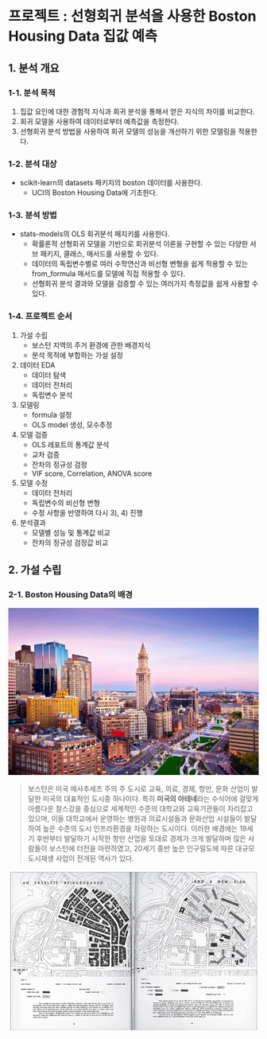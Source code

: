 # 프로젝트 : 선형회귀 분석을 사용한 Boston Housing Data 집값 예측

## 1. 분석 개요

### 1-1. 분석 목적
1) 집값 요인에 대한 경험적 지식과 회귀 분석을 통해서 얻은 지식의 차이를 비교한다.
2) 회귀 모델을 사용하여 데이터로부터 예측값을 측정한다.
3) 선형회귀 분석 방법을 사용하여 회귀 모델의 성능을 개선하기 위한 모델링을 적용한다.

### 1-2. 분석 대상
- scikit-learn의 datasets 패키지의 boston 데이터를 사용한다.
    - UCI의 Boston Housing Data에 기초한다.

### 1-3. 분석 방법
- stats-models의 OLS 회귀분석 패지키를 사용한다.
    - 확률론적 선형회귀 모델을 기반으로 회귀분석 이론을 구현할 수 있는 다양한 서브 패키지, 클래스, 매서드를 사용할 수 있다.
    - 데이터의 독립변수별로 여러 수학연산과 비선형 변형을 쉽게 적용할 수 있는 from_formula 매서드를 모델에 직접 적용할 수 있다.
    - 선형회귀 분석 결과와 모델을 검증할 수 있는 여러가지 측정값을 쉽게 사용할 수 있다.

### 1-4. 프로젝트 순서
1) 가설 수립
    - 보스턴 지역의 주거 환경에 관한 배경지식
    - 분석 목적에 부합하는 가설 설정
2) 데이터 EDA
    - 데이터 탐색
    - 데이터 전처리
    - 독립변수 분석
3) 모델링
    - formula 설정
    - OLS model 생성, 모수추정
4) 모델 검증
    - OLS 레포트의 통계값 분석
    - 교차 검증
    - 잔차의 정규성 검정
    - VIF score, Correlation, ANOVA score
5) 모델 수정
    - 데이터 전처리
    - 독립변수의 비선형 변형
    - 수정 사항을 반영하여 다시 3), 4) 진행
6) 분석결과
    - 모델별 성능 및 통계값 비교
    - 잔차의 정규성 검정값 비교

## 2. 가설 수립

### 2-1. Boston Housing Data의 배경
<p align=center><img src = "./images/boston_city.jpg" /></p>

> 보스턴은 미국 메사추세츠 주의 주 도시로 교육, 의료, 경제, 항만, 문화 산업이 발달한 미국의 대표적인 도시중 하나이다. 특히 **미국의 아테네**라는 수식어에 걸맞게 아름다운 찰스강을 중심으로 세계적인 수준의 대학교와 교육기관들이 자리잡고 있으며, 이들 대학교에서 운영하는 병원과 의료시설들과 문화산업 시설들이 발달하여 높은 수준의 도시 인프라환경을 자랑하는 도시이다. 이러한 배경에는 19세기 후반부터 발달하기 시작한 항만 산업을 토대로 경제가 크게 발달하며 많은 사람들이 보스턴에 터전을 마련하였고, 20세기 중반 높은 인구밀도에 따른 대규모 도시재생 사업이 전개된 역사가 있다.

<p align=center> <img src = "./images/boston_develop_map.jpg" /> </p>





























































































































































